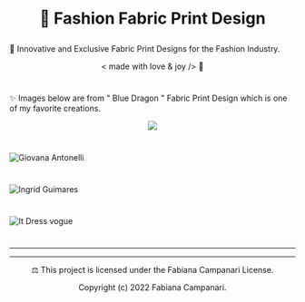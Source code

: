 # <p align="center"> 👗 Fashion Fabric Print Design </p>

🌟 Innovative and Exclusive Fabric Print Designs for the Fashion Industry.  

 <p align="center"> < made with love & joy /> 🤎 </p>
 
 #
 
✨ Images below are from " Blue Dragon " Fabric Print Design which is one of my favorite creations.
 
  <p align="center">
 <img src="https://user-images.githubusercontent.com/113218619/210438695-3090a4d4-d53b-428e-ba6b-c56e44c1105e.jpeg" />
   
 #

![Giovana Antonelli](https://user-images.githubusercontent.com/113218619/210439095-a2dd4a0f-513c-471d-afd7-75fa37701f19.png)
  
#
 
 ![Ingrid Guimares ](https://user-images.githubusercontent.com/113218619/210439254-7d5c75dc-036e-4832-a14c-a7109e1a1613.jpeg)
 
   #
   
   ![It Dress vogue](https://user-images.githubusercontent.com/113218619/210439458-2867ea3d-4c7c-4e5a-93a9-8ccfa2591e9b.jpeg)
 
 #
___________________________________________
________________________________________

<p align="center"> ⚖︎ This project is licensed under the Fabiana Campanari License. </p>

<p align="center"> Copyright (c) 2022 Fabiana Campanari. </p>



